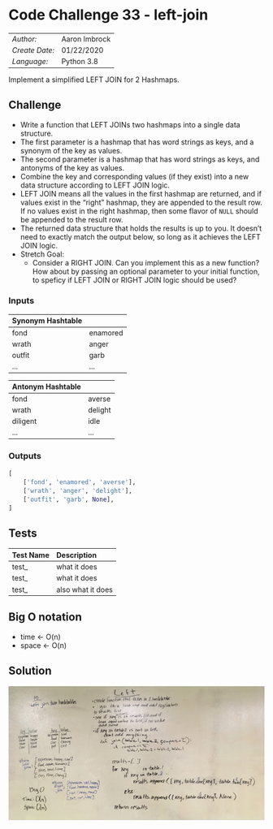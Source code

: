 # Code Challenge 33 - left-join

| | |
|:-|:-|
| *Author:*      | Aaron Imbrock |
| *Create Date:* | 01/22/2020    |
| *Language:*    | Python 3.8    |

Implement a simplified LEFT JOIN for 2 Hashmaps.

## Challenge

- Write a function that LEFT JOINs two hashmaps into a single data structure.
- The first parameter is a hashmap that has word strings as keys, and a synonym of the key as values.
- The second parameter is a hashmap that has word strings as keys, and antonyms of the key as values.
- Combine the key and corresponding values (if they exist) into a new data structure according to LEFT JOIN logic.
- LEFT JOIN means all the values in the first hashmap are returned, and if values exist in the “right” hashmap, they are appended to the result row. If no values exist in the right hashmap, then some flavor of `NULL` should be appended to the result row.
- The returned data structure that holds the results is up to you. It doesn’t need to exactly match the output below, so long as it achieves the LEFT JOIN logic.
- Stretch Goal:
  - Consider a RIGHT JOIN. Can you implement this as a new function? How about by passing an optional parameter to your initial function, to speficy if LEFT JOIN or RIGHT JOIN logic should be used?

### Inputs

| Synonym Hashtable ||
| :------------- |:-------------|
| fond      | enamored |
| wrath      | anger      |
| outfit | garb      |
| ... | ... |

| Antonym Hashtable ||
| :------------- |:-------------|
| fond      | averse |
| wrath      | delight      |
| diligent | idle      |
| ... | ... |

### Outputs

```python
[
    ['fond', 'enamored', 'averse'],
    ['wrath', 'anger', 'delight'],
    ['outfit', 'garb', None],
]
```

## Tests

| Test Name     | Description       |
| :-------------|:-------------     |
| test_         | what it does      |
| test_         | what it does      |
| test_         | also what it does |

## Big O notation

- time <- O(n)
- space <- O(n)

## Solution

![whiteboard](./assets/cc_33.jpg)
